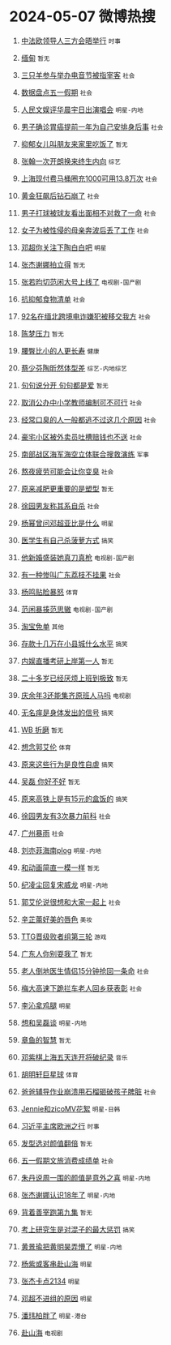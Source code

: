 # 2024-05-07 微博热搜 
1. [中法欧领导人三方会晤举行](https://m.weibo.cn/search?containerid=100103type%3D1%26t%3D10%26q%3D%23%E4%B8%AD%E6%B3%95%E6%AC%A7%E9%A2%86%E5%AF%BC%E4%BA%BA%E4%B8%89%E6%96%B9%E4%BC%9A%E6%99%A4%E4%B8%BE%E8%A1%8C%23&stream_entry_id=51&isnewpage=1&extparam=seat%3D1%26filter_type%3Drealtimehot%26stream_entry_id%3D51%26c_type%3D51%26q%3D%2523%25E4%25B8%25AD%25E6%25B3%2595%25E6%25AC%25A7%25E9%25A2%2586%25E5%25AF%25BC%25E4%25BA%25BA%25E4%25B8%2589%25E6%2596%25B9%25E4%25BC%259A%25E6%2599%25A4%25E4%25B8%25BE%25E8%25A1%258C%2523%26dgr%3D0%26cate%3D10103%26pos%3D0%26display_time%3D1715033997%26pre_seqid%3D171503399700791664208) `时事` 

2. [缅甸](https://m.weibo.cn/search?containerid=100103type%3D1%26t%3D10%26q%3D%E7%BC%85%E7%94%B8&stream_entry_id=31&isnewpage=1&extparam=seat%3D1%26dgr%3D0%26band_rank%3D1%26pos%3D0%26q%3D%25E7%25BC%2585%25E7%2594%25B8%26realpos%3D1%26flag%3D2%26filter_type%3Drealtimehot%26stream_entry_id%3D31%26c_type%3D31%26cate%3D5001%26lcate%3D5001%26display_time%3D1715033997%26pre_seqid%3D171503399700791664208) `暂无` 

3. [三只羊参与举办电音节被指宰客](https://m.weibo.cn/search?containerid=100103type%3D1%26t%3D10%26q%3D%23%E4%B8%89%E5%8F%AA%E7%BE%8A%E5%8F%82%E4%B8%8E%E4%B8%BE%E5%8A%9E%E7%94%B5%E9%9F%B3%E8%8A%82%E8%A2%AB%E6%8C%87%E5%AE%B0%E5%AE%A2%23&stream_entry_id=31&isnewpage=1&extparam=seat%3D1%26dgr%3D0%26band_rank%3D2%26pos%3D1%26q%3D%2523%25E4%25B8%2589%25E5%258F%25AA%25E7%25BE%258A%25E5%258F%2582%25E4%25B8%258E%25E4%25B8%25BE%25E5%258A%259E%25E7%2594%25B5%25E9%259F%25B3%25E8%258A%2582%25E8%25A2%25AB%25E6%258C%2587%25E5%25AE%25B0%25E5%25AE%25A2%2523%26realpos%3D2%26flag%3D2%26filter_type%3Drealtimehot%26stream_entry_id%3D31%26c_type%3D31%26cate%3D5001%26lcate%3D5001%26display_time%3D1715033997%26pre_seqid%3D171503399700791664208) `社会` 

4. [数据盘点五一假期](https://m.weibo.cn/search?containerid=100103type%3D1%26t%3D10%26q%3D%23%E6%95%B0%E6%8D%AE%E7%9B%98%E7%82%B9%E4%BA%94%E4%B8%80%E5%81%87%E6%9C%9F%23&stream_entry_id=31&isnewpage=1&extparam=seat%3D1%26dgr%3D0%26band_rank%3D3%26pos%3D2%26q%3D%2523%25E6%2595%25B0%25E6%258D%25AE%25E7%259B%2598%25E7%2582%25B9%25E4%25BA%2594%25E4%25B8%2580%25E5%2581%2587%25E6%259C%259F%2523%26realpos%3D3%26flag%3D0%26filter_type%3Drealtimehot%26stream_entry_id%3D31%26c_type%3D31%26cate%3D5001%26lcate%3D5001%26display_time%3D1715033997%26pre_seqid%3D171503399700791664208) `社会` 

5. [人民文娱评华晨宇日出演唱会](https://m.weibo.cn/search?containerid=100103type%3D1%26t%3D10%26q%3D%23%E4%BA%BA%E6%B0%91%E6%96%87%E5%A8%B1%E8%AF%84%E5%8D%8E%E6%99%A8%E5%AE%87%E6%97%A5%E5%87%BA%E6%BC%94%E5%94%B1%E4%BC%9A%23&stream_entry_id=31&isnewpage=1&extparam=seat%3D1%26dgr%3D0%26band_rank%3D4%26pos%3D3%26q%3D%2523%25E4%25BA%25BA%25E6%25B0%2591%25E6%2596%2587%25E5%25A8%25B1%25E8%25AF%2584%25E5%258D%258E%25E6%2599%25A8%25E5%25AE%2587%25E6%2597%25A5%25E5%2587%25BA%25E6%25BC%2594%25E5%2594%25B1%25E4%25BC%259A%2523%26realpos%3D4%26flag%3D16%26filter_type%3Drealtimehot%26stream_entry_id%3D31%26c_type%3D31%26cate%3D5001%26lcate%3D5001%26display_time%3D1715033997%26pre_seqid%3D171503399700791664208) `明星-内地` 

6. [男子确诊胃癌提前一年为自己安排身后事](https://m.weibo.cn/search?containerid=100103type%3D1%26t%3D10%26q%3D%23%E7%94%B7%E5%AD%90%E7%A1%AE%E8%AF%8A%E8%83%83%E7%99%8C%E6%8F%90%E5%89%8D%E4%B8%80%E5%B9%B4%E4%B8%BA%E8%87%AA%E5%B7%B1%E5%AE%89%E6%8E%92%E8%BA%AB%E5%90%8E%E4%BA%8B%23&stream_entry_id=31&isnewpage=1&extparam=seat%3D1%26dgr%3D0%26band_rank%3D5%26pos%3D4%26q%3D%2523%25E7%2594%25B7%25E5%25AD%2590%25E7%25A1%25AE%25E8%25AF%258A%25E8%2583%2583%25E7%2599%258C%25E6%258F%2590%25E5%2589%258D%25E4%25B8%2580%25E5%25B9%25B4%25E4%25B8%25BA%25E8%2587%25AA%25E5%25B7%25B1%25E5%25AE%2589%25E6%258E%2592%25E8%25BA%25AB%25E5%2590%258E%25E4%25BA%258B%2523%26realpos%3D5%26flag%3D32768%26filter_type%3Drealtimehot%26stream_entry_id%3D31%26c_type%3D31%26cate%3D5001%26lcate%3D5001%26display_time%3D1715033997%26pre_seqid%3D171503399700791664208) `社会` 

7. [抑郁女儿叫朋友来家里吃饭了](https://m.weibo.cn/search?containerid=100103type%3D1%26t%3D10%26q%3D%E6%8A%91%E9%83%81%E5%A5%B3%E5%84%BF%E5%8F%AB%E6%9C%8B%E5%8F%8B%E6%9D%A5%E5%AE%B6%E9%87%8C%E5%90%83%E9%A5%AD%E4%BA%86&stream_entry_id=31&isnewpage=1&extparam=seat%3D1%26dgr%3D0%26band_rank%3D6%26pos%3D5%26q%3D%25E6%258A%2591%25E9%2583%2581%25E5%25A5%25B3%25E5%2584%25BF%25E5%258F%25AB%25E6%259C%258B%25E5%258F%258B%25E6%259D%25A5%25E5%25AE%25B6%25E9%2587%258C%25E5%2590%2583%25E9%25A5%25AD%25E4%25BA%2586%26realpos%3D6%26flag%3D2%26filter_type%3Drealtimehot%26stream_entry_id%3D31%26c_type%3D31%26cate%3D5001%26lcate%3D5001%26display_time%3D1715033997%26pre_seqid%3D171503399700791664208) `暂无` 

8. [张翰一次开朗换来终生内向](https://m.weibo.cn/search?containerid=100103type%3D1%26t%3D10%26q%3D%23%E5%BC%A0%E7%BF%B0%E4%B8%80%E6%AC%A1%E5%BC%80%E6%9C%97%E6%8D%A2%E6%9D%A5%E7%BB%88%E7%94%9F%E5%86%85%E5%90%91%23&stream_entry_id=31&isnewpage=1&extparam=seat%3D1%26dgr%3D0%26band_rank%3D7%26pos%3D6%26q%3D%2523%25E5%25BC%25A0%25E7%25BF%25B0%25E4%25B8%2580%25E6%25AC%25A1%25E5%25BC%2580%25E6%259C%2597%25E6%258D%25A2%25E6%259D%25A5%25E7%25BB%2588%25E7%2594%259F%25E5%2586%2585%25E5%2590%2591%2523%26realpos%3D7%26flag%3D2%26filter_type%3Drealtimehot%26stream_entry_id%3D31%26c_type%3D31%26cate%3D5001%26lcate%3D5001%26display_time%3D1715033997%26pre_seqid%3D171503399700791664208) `综艺` 

9. [上海现付费马桶圈充1000可用13.8万次](https://m.weibo.cn/search?containerid=100103type%3D1%26t%3D10%26q%3D%23%E4%B8%8A%E6%B5%B7%E7%8E%B0%E4%BB%98%E8%B4%B9%E9%A9%AC%E6%A1%B6%E5%9C%88%E5%85%851000%E5%8F%AF%E7%94%A813.8%E4%B8%87%E6%AC%A1%23&stream_entry_id=31&isnewpage=1&extparam=seat%3D1%26dgr%3D0%26band_rank%3D8%26pos%3D7%26q%3D%2523%25E4%25B8%258A%25E6%25B5%25B7%25E7%258E%25B0%25E4%25BB%2598%25E8%25B4%25B9%25E9%25A9%25AC%25E6%25A1%25B6%25E5%259C%2588%25E5%2585%25851000%25E5%258F%25AF%25E7%2594%25A813.8%25E4%25B8%2587%25E6%25AC%25A1%2523%26realpos%3D8%26flag%3D2%26filter_type%3Drealtimehot%26stream_entry_id%3D31%26c_type%3D31%26cate%3D5001%26lcate%3D5001%26display_time%3D1715033997%26pre_seqid%3D171503399700791664208) `社会` 

10. [黄金狂飙后钻石崩了](https://m.weibo.cn/search?containerid=100103type%3D1%26t%3D10%26q%3D%23%E9%BB%84%E9%87%91%E7%8B%82%E9%A3%99%E5%90%8E%E9%92%BB%E7%9F%B3%E5%B4%A9%E4%BA%86%23&stream_entry_id=31&isnewpage=1&extparam=seat%3D1%26dgr%3D0%26band_rank%3D9%26pos%3D8%26q%3D%2523%25E9%25BB%2584%25E9%2587%2591%25E7%258B%2582%25E9%25A3%2599%25E5%2590%258E%25E9%2592%25BB%25E7%259F%25B3%25E5%25B4%25A9%25E4%25BA%2586%2523%26realpos%3D9%26flag%3D2%26filter_type%3Drealtimehot%26stream_entry_id%3D31%26c_type%3D31%26cate%3D5001%26lcate%3D5001%26display_time%3D1715033997%26pre_seqid%3D171503399700791664208) `社会` 

11. [男子打球被球友看出面相不对救了一命](https://m.weibo.cn/search?containerid=100103type%3D1%26t%3D10%26q%3D%23%E7%94%B7%E5%AD%90%E6%89%93%E7%90%83%E8%A2%AB%E7%90%83%E5%8F%8B%E7%9C%8B%E5%87%BA%E9%9D%A2%E7%9B%B8%E4%B8%8D%E5%AF%B9%E6%95%91%E4%BA%86%E4%B8%80%E5%91%BD%23&stream_entry_id=31&isnewpage=1&extparam=seat%3D1%26dgr%3D0%26band_rank%3D10%26pos%3D9%26q%3D%2523%25E7%2594%25B7%25E5%25AD%2590%25E6%2589%2593%25E7%2590%2583%25E8%25A2%25AB%25E7%2590%2583%25E5%258F%258B%25E7%259C%258B%25E5%2587%25BA%25E9%259D%25A2%25E7%259B%25B8%25E4%25B8%258D%25E5%25AF%25B9%25E6%2595%2591%25E4%25BA%2586%25E4%25B8%2580%25E5%2591%25BD%2523%26realpos%3D10%26flag%3D32768%26filter_type%3Drealtimehot%26stream_entry_id%3D31%26c_type%3D31%26cate%3D5001%26lcate%3D5001%26display_time%3D1715033997%26pre_seqid%3D171503399700791664208) `社会` 

12. [女子为被性侵的母亲奔波后丢了工作](https://m.weibo.cn/search?containerid=100103type%3D1%26t%3D10%26q%3D%23%E5%A5%B3%E5%AD%90%E4%B8%BA%E8%A2%AB%E6%80%A7%E4%BE%B5%E7%9A%84%E6%AF%8D%E4%BA%B2%E5%A5%94%E6%B3%A2%E5%90%8E%E4%B8%A2%E4%BA%86%E5%B7%A5%E4%BD%9C%23&stream_entry_id=31&isnewpage=1&extparam=seat%3D1%26dgr%3D0%26band_rank%3D11%26pos%3D10%26q%3D%2523%25E5%25A5%25B3%25E5%25AD%2590%25E4%25B8%25BA%25E8%25A2%25AB%25E6%2580%25A7%25E4%25BE%25B5%25E7%259A%2584%25E6%25AF%258D%25E4%25BA%25B2%25E5%25A5%2594%25E6%25B3%25A2%25E5%2590%258E%25E4%25B8%25A2%25E4%25BA%2586%25E5%25B7%25A5%25E4%25BD%259C%2523%26realpos%3D11%26flag%3D0%26filter_type%3Drealtimehot%26stream_entry_id%3D31%26c_type%3D31%26cate%3D5001%26lcate%3D5001%26display_time%3D1715033997%26pre_seqid%3D171503399700791664208) `社会` 

13. [邓超你关注下陶白白吧](https://m.weibo.cn/search?containerid=100103type%3D1%26t%3D10%26q%3D%23%E9%82%93%E8%B6%85%E4%BD%A0%E5%85%B3%E6%B3%A8%E4%B8%8B%E9%99%B6%E7%99%BD%E7%99%BD%E5%90%A7%23&stream_entry_id=31&isnewpage=1&extparam=seat%3D1%26dgr%3D0%26band_rank%3D12%26pos%3D11%26q%3D%2523%25E9%2582%2593%25E8%25B6%2585%25E4%25BD%25A0%25E5%2585%25B3%25E6%25B3%25A8%25E4%25B8%258B%25E9%2599%25B6%25E7%2599%25BD%25E7%2599%25BD%25E5%2590%25A7%2523%26realpos%3D12%26flag%3D2%26filter_type%3Drealtimehot%26stream_entry_id%3D31%26c_type%3D31%26cate%3D5001%26lcate%3D5001%26display_time%3D1715033997%26pre_seqid%3D171503399700791664208) `明星` 

14. [张杰谢娜拍立得](https://m.weibo.cn/search?containerid=100103type%3D1%26t%3D10%26q%3D%E5%BC%A0%E6%9D%B0%E8%B0%A2%E5%A8%9C%E6%8B%8D%E7%AB%8B%E5%BE%97&stream_entry_id=31&isnewpage=1&extparam=seat%3D1%26dgr%3D0%26band_rank%3D13%26pos%3D12%26q%3D%25E5%25BC%25A0%25E6%259D%25B0%25E8%25B0%25A2%25E5%25A8%259C%25E6%258B%258D%25E7%25AB%258B%25E5%25BE%2597%26realpos%3D13%26flag%3D0%26filter_type%3Drealtimehot%26stream_entry_id%3D31%26c_type%3D31%26cate%3D5001%26lcate%3D5001%26display_time%3D1715033997%26pre_seqid%3D171503399700791664208) `暂无` 

15. [张若昀切范闲大号上线了](https://m.weibo.cn/search?containerid=100103type%3D1%26t%3D10%26q%3D%23%E5%BC%A0%E8%8B%A5%E6%98%80%E5%88%87%E8%8C%83%E9%97%B2%E5%A4%A7%E5%8F%B7%E4%B8%8A%E7%BA%BF%E4%BA%86%23&stream_entry_id=31&isnewpage=1&extparam=seat%3D1%26dgr%3D0%26band_rank%3D14%26pos%3D13%26q%3D%2523%25E5%25BC%25A0%25E8%258B%25A5%25E6%2598%2580%25E5%2588%2587%25E8%258C%2583%25E9%2597%25B2%25E5%25A4%25A7%25E5%258F%25B7%25E4%25B8%258A%25E7%25BA%25BF%25E4%25BA%2586%2523%26realpos%3D14%26flag%3D0%26filter_type%3Drealtimehot%26stream_entry_id%3D31%26c_type%3D31%26cate%3D5001%26lcate%3D5001%26display_time%3D1715033997%26pre_seqid%3D171503399700791664208) `电视剧-国产剧` 

16. [抗抑郁食物清单](https://m.weibo.cn/search?containerid=100103type%3D1%26t%3D10%26q%3D%23%E6%8A%97%E6%8A%91%E9%83%81%E9%A3%9F%E7%89%A9%E6%B8%85%E5%8D%95%23&stream_entry_id=31&isnewpage=1&extparam=seat%3D1%26dgr%3D0%26band_rank%3D15%26pos%3D14%26q%3D%2523%25E6%258A%2597%25E6%258A%2591%25E9%2583%2581%25E9%25A3%259F%25E7%2589%25A9%25E6%25B8%2585%25E5%258D%2595%2523%26realpos%3D15%26flag%3D0%26filter_type%3Drealtimehot%26stream_entry_id%3D31%26c_type%3D31%26cate%3D5001%26lcate%3D5001%26display_time%3D1715033997%26pre_seqid%3D171503399700791664208) `社会` 

17. [92名在缅北跨境电诈嫌犯被移交我方](https://m.weibo.cn/search?containerid=100103type%3D1%26t%3D10%26q%3D%2392%E5%90%8D%E5%9C%A8%E7%BC%85%E5%8C%97%E8%B7%A8%E5%A2%83%E7%94%B5%E8%AF%88%E5%AB%8C%E7%8A%AF%E8%A2%AB%E7%A7%BB%E4%BA%A4%E6%88%91%E6%96%B9%23&stream_entry_id=31&isnewpage=1&extparam=seat%3D1%26dgr%3D0%26band_rank%3D16%26pos%3D15%26q%3D%252392%25E5%2590%258D%25E5%259C%25A8%25E7%25BC%2585%25E5%258C%2597%25E8%25B7%25A8%25E5%25A2%2583%25E7%2594%25B5%25E8%25AF%2588%25E5%25AB%258C%25E7%258A%25AF%25E8%25A2%25AB%25E7%25A7%25BB%25E4%25BA%25A4%25E6%2588%2591%25E6%2596%25B9%2523%26realpos%3D16%26flag%3D0%26filter_type%3Drealtimehot%26stream_entry_id%3D31%26c_type%3D31%26cate%3D5001%26lcate%3D5001%26display_time%3D1715033997%26pre_seqid%3D171503399700791664208) `社会` 

18. [陈梦压力](https://m.weibo.cn/search?containerid=100103type%3D1%26t%3D10%26q%3D%E9%99%88%E6%A2%A6%E5%8E%8B%E5%8A%9B&stream_entry_id=31&isnewpage=1&extparam=seat%3D1%26dgr%3D0%26band_rank%3D17%26pos%3D16%26q%3D%25E9%2599%2588%25E6%25A2%25A6%25E5%258E%258B%25E5%258A%259B%26realpos%3D17%26flag%3D0%26filter_type%3Drealtimehot%26stream_entry_id%3D31%26c_type%3D31%26cate%3D5001%26lcate%3D5001%26display_time%3D1715033997%26pre_seqid%3D171503399700791664208) `暂无` 

19. [腰臀比小的人更长寿](https://m.weibo.cn/search?containerid=100103type%3D1%26t%3D10%26q%3D%23%E8%85%B0%E8%87%80%E6%AF%94%E5%B0%8F%E7%9A%84%E4%BA%BA%E6%9B%B4%E9%95%BF%E5%AF%BF%23&stream_entry_id=31&isnewpage=1&extparam=seat%3D1%26dgr%3D0%26band_rank%3D18%26pos%3D17%26q%3D%2523%25E8%2585%25B0%25E8%2587%2580%25E6%25AF%2594%25E5%25B0%258F%25E7%259A%2584%25E4%25BA%25BA%25E6%259B%25B4%25E9%2595%25BF%25E5%25AF%25BF%2523%26realpos%3D18%26flag%3D0%26filter_type%3Drealtimehot%26stream_entry_id%3D31%26c_type%3D31%26cate%3D5001%26lcate%3D5001%26display_time%3D1715033997%26pre_seqid%3D171503399700791664208) `健康` 

20. [蔡少芬陶昕然体型差](https://m.weibo.cn/search?containerid=100103type%3D1%26t%3D10%26q%3D%23%E8%94%A1%E5%B0%91%E8%8A%AC%E9%99%B6%E6%98%95%E7%84%B6%E4%BD%93%E5%9E%8B%E5%B7%AE%23&stream_entry_id=31&isnewpage=1&extparam=seat%3D1%26dgr%3D0%26band_rank%3D19%26pos%3D18%26q%3D%2523%25E8%2594%25A1%25E5%25B0%2591%25E8%258A%25AC%25E9%2599%25B6%25E6%2598%2595%25E7%2584%25B6%25E4%25BD%2593%25E5%259E%258B%25E5%25B7%25AE%2523%26realpos%3D19%26flag%3D1%26filter_type%3Drealtimehot%26stream_entry_id%3D31%26c_type%3D31%26cate%3D5001%26lcate%3D5001%26display_time%3D1715033997%26pre_seqid%3D171503399700791664208) `综艺-内地综艺` 

21. [句句说分开 句句都是爱](https://m.weibo.cn/search?containerid=100103type%3D1%26t%3D10%26q%3D%E5%8F%A5%E5%8F%A5%E8%AF%B4%E5%88%86%E5%BC%80+%E5%8F%A5%E5%8F%A5%E9%83%BD%E6%98%AF%E7%88%B1&stream_entry_id=31&isnewpage=1&extparam=seat%3D1%26dgr%3D0%26band_rank%3D20%26pos%3D19%26q%3D%25E5%258F%25A5%25E5%258F%25A5%25E8%25AF%25B4%25E5%2588%2586%25E5%25BC%2580%2520%25E5%258F%25A5%25E5%258F%25A5%25E9%2583%25BD%25E6%2598%25AF%25E7%2588%25B1%26realpos%3D20%26flag%3D2%26filter_type%3Drealtimehot%26stream_entry_id%3D31%26c_type%3D31%26cate%3D5001%26lcate%3D5001%26display_time%3D1715033997%26pre_seqid%3D171503399700791664208) `暂无` 

22. [取消公办中小学教师编制可不可行](https://m.weibo.cn/search?containerid=100103type%3D1%26t%3D10%26q%3D%23%E5%8F%96%E6%B6%88%E5%85%AC%E5%8A%9E%E4%B8%AD%E5%B0%8F%E5%AD%A6%E6%95%99%E5%B8%88%E7%BC%96%E5%88%B6%E5%8F%AF%E4%B8%8D%E5%8F%AF%E8%A1%8C%23&stream_entry_id=31&isnewpage=1&extparam=seat%3D1%26dgr%3D0%26band_rank%3D21%26pos%3D20%26q%3D%2523%25E5%258F%2596%25E6%25B6%2588%25E5%2585%25AC%25E5%258A%259E%25E4%25B8%25AD%25E5%25B0%258F%25E5%25AD%25A6%25E6%2595%2599%25E5%25B8%2588%25E7%25BC%2596%25E5%2588%25B6%25E5%258F%25AF%25E4%25B8%258D%25E5%258F%25AF%25E8%25A1%258C%2523%26realpos%3D21%26flag%3D0%26filter_type%3Drealtimehot%26stream_entry_id%3D31%26c_type%3D31%26cate%3D5001%26lcate%3D5001%26display_time%3D1715033997%26pre_seqid%3D171503399700791664208) `社会` 

23. [经常口臭的人一般都逃不过这几个原因](https://m.weibo.cn/search?containerid=100103type%3D1%26t%3D10%26q%3D%23%E7%BB%8F%E5%B8%B8%E5%8F%A3%E8%87%AD%E7%9A%84%E4%BA%BA%E4%B8%80%E8%88%AC%E9%83%BD%E9%80%83%E4%B8%8D%E8%BF%87%E8%BF%99%E5%87%A0%E4%B8%AA%E5%8E%9F%E5%9B%A0%23&stream_entry_id=31&isnewpage=1&extparam=seat%3D1%26dgr%3D0%26band_rank%3D22%26pos%3D21%26q%3D%2523%25E7%25BB%258F%25E5%25B8%25B8%25E5%258F%25A3%25E8%2587%25AD%25E7%259A%2584%25E4%25BA%25BA%25E4%25B8%2580%25E8%2588%25AC%25E9%2583%25BD%25E9%2580%2583%25E4%25B8%258D%25E8%25BF%2587%25E8%25BF%2599%25E5%2587%25A0%25E4%25B8%25AA%25E5%258E%259F%25E5%259B%25A0%2523%26realpos%3D22%26flag%3D0%26filter_type%3Drealtimehot%26stream_entry_id%3D31%26c_type%3D31%26cate%3D5001%26lcate%3D5001%26display_time%3D1715033997%26pre_seqid%3D171503399700791664208) `社会` 

24. [豪宅小区被外卖员吐槽赔钱也不送](https://m.weibo.cn/search?containerid=100103type%3D1%26t%3D10%26q%3D%23%E8%B1%AA%E5%AE%85%E5%B0%8F%E5%8C%BA%E8%A2%AB%E5%A4%96%E5%8D%96%E5%91%98%E5%90%90%E6%A7%BD%E8%B5%94%E9%92%B1%E4%B9%9F%E4%B8%8D%E9%80%81%23&stream_entry_id=31&isnewpage=1&extparam=seat%3D1%26dgr%3D0%26band_rank%3D23%26pos%3D22%26q%3D%2523%25E8%25B1%25AA%25E5%25AE%2585%25E5%25B0%258F%25E5%258C%25BA%25E8%25A2%25AB%25E5%25A4%2596%25E5%258D%2596%25E5%2591%2598%25E5%2590%2590%25E6%25A7%25BD%25E8%25B5%2594%25E9%2592%25B1%25E4%25B9%259F%25E4%25B8%258D%25E9%2580%2581%2523%26realpos%3D23%26flag%3D0%26filter_type%3Drealtimehot%26stream_entry_id%3D31%26c_type%3D31%26cate%3D5001%26lcate%3D5001%26display_time%3D1715033997%26pre_seqid%3D171503399700791664208) `社会` 

25. [南部战区海军海空立体联合搜救演练](https://m.weibo.cn/search?containerid=100103type%3D1%26t%3D10%26q%3D%23%E5%8D%97%E9%83%A8%E6%88%98%E5%8C%BA%E6%B5%B7%E5%86%9B%E6%B5%B7%E7%A9%BA%E7%AB%8B%E4%BD%93%E8%81%94%E5%90%88%E6%90%9C%E6%95%91%E6%BC%94%E7%BB%83%23&stream_entry_id=31&isnewpage=1&extparam=seat%3D1%26dgr%3D0%26band_rank%3D24%26pos%3D23%26q%3D%2523%25E5%258D%2597%25E9%2583%25A8%25E6%2588%2598%25E5%258C%25BA%25E6%25B5%25B7%25E5%2586%259B%25E6%25B5%25B7%25E7%25A9%25BA%25E7%25AB%258B%25E4%25BD%2593%25E8%2581%2594%25E5%2590%2588%25E6%2590%259C%25E6%2595%2591%25E6%25BC%2594%25E7%25BB%2583%2523%26realpos%3D24%26flag%3D0%26filter_type%3Drealtimehot%26stream_entry_id%3D31%26c_type%3D31%26cate%3D5001%26lcate%3D5001%26display_time%3D1715033997%26pre_seqid%3D171503399700791664208) `军事` 

26. [熬夜疲劳可能会让你变臭](https://m.weibo.cn/search?containerid=100103type%3D1%26t%3D10%26q%3D%23%E7%86%AC%E5%A4%9C%E7%96%B2%E5%8A%B3%E5%8F%AF%E8%83%BD%E4%BC%9A%E8%AE%A9%E4%BD%A0%E5%8F%98%E8%87%AD%23&stream_entry_id=31&isnewpage=1&extparam=seat%3D1%26dgr%3D0%26band_rank%3D25%26pos%3D24%26q%3D%2523%25E7%2586%25AC%25E5%25A4%259C%25E7%2596%25B2%25E5%258A%25B3%25E5%258F%25AF%25E8%2583%25BD%25E4%25BC%259A%25E8%25AE%25A9%25E4%25BD%25A0%25E5%258F%2598%25E8%2587%25AD%2523%26realpos%3D25%26flag%3D0%26filter_type%3Drealtimehot%26stream_entry_id%3D31%26c_type%3D31%26cate%3D5001%26lcate%3D5001%26display_time%3D1715033997%26pre_seqid%3D171503399700791664208) `社会` 

27. [原来减肥更重要的是塑型](https://m.weibo.cn/search?containerid=100103type%3D1%26t%3D10%26q%3D%E5%8E%9F%E6%9D%A5%E5%87%8F%E8%82%A5%E6%9B%B4%E9%87%8D%E8%A6%81%E7%9A%84%E6%98%AF%E5%A1%91%E5%9E%8B&stream_entry_id=31&isnewpage=1&extparam=seat%3D1%26dgr%3D0%26band_rank%3D26%26pos%3D25%26q%3D%25E5%258E%259F%25E6%259D%25A5%25E5%2587%258F%25E8%2582%25A5%25E6%259B%25B4%25E9%2587%258D%25E8%25A6%2581%25E7%259A%2584%25E6%2598%25AF%25E5%25A1%2591%25E5%259E%258B%26realpos%3D26%26flag%3D0%26filter_type%3Drealtimehot%26stream_entry_id%3D31%26c_type%3D31%26cate%3D5001%26lcate%3D5001%26display_time%3D1715033997%26pre_seqid%3D171503399700791664208) `暂无` 

28. [徐园男友称其系自杀](https://m.weibo.cn/search?containerid=100103type%3D1%26t%3D10%26q%3D%23%E5%BE%90%E5%9B%AD%E7%94%B7%E5%8F%8B%E7%A7%B0%E5%85%B6%E7%B3%BB%E8%87%AA%E6%9D%80%23&stream_entry_id=31&isnewpage=1&extparam=seat%3D1%26dgr%3D0%26band_rank%3D27%26pos%3D26%26q%3D%2523%25E5%25BE%2590%25E5%259B%25AD%25E7%2594%25B7%25E5%258F%258B%25E7%25A7%25B0%25E5%2585%25B6%25E7%25B3%25BB%25E8%2587%25AA%25E6%259D%2580%2523%26realpos%3D27%26flag%3D0%26filter_type%3Drealtimehot%26stream_entry_id%3D31%26c_type%3D31%26cate%3D5001%26lcate%3D5001%26display_time%3D1715033997%26pre_seqid%3D171503399700791664208) `社会` 

29. [杨幂曾问邓超亚比是什么](https://m.weibo.cn/search?containerid=100103type%3D1%26t%3D10%26q%3D%23%E6%9D%A8%E5%B9%82%E6%9B%BE%E9%97%AE%E9%82%93%E8%B6%85%E4%BA%9A%E6%AF%94%E6%98%AF%E4%BB%80%E4%B9%88%23&stream_entry_id=31&isnewpage=1&extparam=seat%3D1%26dgr%3D0%26band_rank%3D28%26pos%3D27%26q%3D%2523%25E6%259D%25A8%25E5%25B9%2582%25E6%259B%25BE%25E9%2597%25AE%25E9%2582%2593%25E8%25B6%2585%25E4%25BA%259A%25E6%25AF%2594%25E6%2598%25AF%25E4%25BB%2580%25E4%25B9%2588%2523%26realpos%3D28%26flag%3D0%26filter_type%3Drealtimehot%26stream_entry_id%3D31%26c_type%3D31%26cate%3D5001%26lcate%3D5001%26display_time%3D1715033997%26pre_seqid%3D171503399700791664208) `明星` 

30. [医学生有自己杀菠萝方式](https://m.weibo.cn/search?containerid=100103type%3D1%26t%3D10%26q%3D%23%E5%8C%BB%E5%AD%A6%E7%94%9F%E6%9C%89%E8%87%AA%E5%B7%B1%E6%9D%80%E8%8F%A0%E8%90%9D%E6%96%B9%E5%BC%8F%23&stream_entry_id=31&isnewpage=1&extparam=seat%3D1%26dgr%3D0%26band_rank%3D29%26pos%3D28%26q%3D%2523%25E5%258C%25BB%25E5%25AD%25A6%25E7%2594%259F%25E6%259C%2589%25E8%2587%25AA%25E5%25B7%25B1%25E6%259D%2580%25E8%258F%25A0%25E8%2590%259D%25E6%2596%25B9%25E5%25BC%258F%2523%26realpos%3D29%26flag%3D0%26filter_type%3Drealtimehot%26stream_entry_id%3D31%26c_type%3D31%26cate%3D5001%26lcate%3D5001%26display_time%3D1715033997%26pre_seqid%3D171503399700791664208) `搞笑` 

31. [他新婚盛装她真刀真枪](https://m.weibo.cn/search?containerid=100103type%3D1%26t%3D10%26q%3D%23%E4%BB%96%E6%96%B0%E5%A9%9A%E7%9B%9B%E8%A3%85%E5%A5%B9%E7%9C%9F%E5%88%80%E7%9C%9F%E6%9E%AA%23&stream_entry_id=31&isnewpage=1&extparam=seat%3D1%26dgr%3D0%26band_rank%3D30%26pos%3D29%26q%3D%2523%25E4%25BB%2596%25E6%2596%25B0%25E5%25A9%259A%25E7%259B%259B%25E8%25A3%2585%25E5%25A5%25B9%25E7%259C%259F%25E5%2588%2580%25E7%259C%259F%25E6%259E%25AA%2523%26realpos%3D30%26flag%3D0%26filter_type%3Drealtimehot%26stream_entry_id%3D31%26c_type%3D31%26cate%3D5001%26lcate%3D5001%26display_time%3D1715033997%26pre_seqid%3D171503399700791664208) `电视剧-国产剧` 

32. [有一种惨叫广东荔枝不挂果](https://m.weibo.cn/search?containerid=100103type%3D1%26t%3D10%26q%3D%23%E6%9C%89%E4%B8%80%E7%A7%8D%E6%83%A8%E5%8F%AB%E5%B9%BF%E4%B8%9C%E8%8D%94%E6%9E%9D%E4%B8%8D%E6%8C%82%E6%9E%9C%23&stream_entry_id=31&isnewpage=1&extparam=seat%3D1%26dgr%3D0%26band_rank%3D31%26pos%3D30%26q%3D%2523%25E6%259C%2589%25E4%25B8%2580%25E7%25A7%258D%25E6%2583%25A8%25E5%258F%25AB%25E5%25B9%25BF%25E4%25B8%259C%25E8%258D%2594%25E6%259E%259D%25E4%25B8%258D%25E6%258C%2582%25E6%259E%259C%2523%26realpos%3D31%26flag%3D0%26filter_type%3Drealtimehot%26stream_entry_id%3D31%26c_type%3D31%26cate%3D5001%26lcate%3D5001%26display_time%3D1715033997%26pre_seqid%3D171503399700791664208) `社会` 

33. [杨鸣贴脸暴怒](https://m.weibo.cn/search?containerid=100103type%3D1%26t%3D10%26q%3D%23%E6%9D%A8%E9%B8%A3%E8%B4%B4%E8%84%B8%E6%9A%B4%E6%80%92%23&stream_entry_id=31&isnewpage=1&extparam=seat%3D1%26dgr%3D0%26band_rank%3D32%26pos%3D31%26q%3D%2523%25E6%259D%25A8%25E9%25B8%25A3%25E8%25B4%25B4%25E8%2584%25B8%25E6%259A%25B4%25E6%2580%2592%2523%26realpos%3D32%26flag%3D0%26filter_type%3Drealtimehot%26stream_entry_id%3D31%26c_type%3D31%26cate%3D5001%26lcate%3D5001%26display_time%3D1715033997%26pre_seqid%3D171503399700791664208) `体育` 

34. [范闲暴揍范思辙](https://m.weibo.cn/search?containerid=100103type%3D1%26t%3D10%26q%3D%23%E8%8C%83%E9%97%B2%E6%9A%B4%E6%8F%8D%E8%8C%83%E6%80%9D%E8%BE%99%23&stream_entry_id=31&isnewpage=1&extparam=seat%3D1%26dgr%3D0%26band_rank%3D33%26pos%3D32%26q%3D%2523%25E8%258C%2583%25E9%2597%25B2%25E6%259A%25B4%25E6%258F%258D%25E8%258C%2583%25E6%2580%259D%25E8%25BE%2599%2523%26realpos%3D33%26flag%3D0%26filter_type%3Drealtimehot%26stream_entry_id%3D31%26c_type%3D31%26cate%3D5001%26lcate%3D5001%26display_time%3D1715033997%26pre_seqid%3D171503399700791664208) `电视剧-国产剧` 

35. [淘宝免单](https://m.weibo.cn/search?containerid=100103type%3D1%26t%3D10%26q%3D%E6%B7%98%E5%AE%9D%E5%85%8D%E5%8D%95&stream_entry_id=31&isnewpage=1&extparam=seat%3D1%26dgr%3D0%26band_rank%3D34%26pos%3D33%26q%3D%25E6%25B7%2598%25E5%25AE%259D%25E5%2585%258D%25E5%258D%2595%26realpos%3D34%26flag%3D0%26filter_type%3Drealtimehot%26stream_entry_id%3D31%26c_type%3D31%26cate%3D5001%26lcate%3D5001%26display_time%3D1715033997%26pre_seqid%3D171503399700791664208) `其他` 

36. [存款十几万在小县城什么水平](https://m.weibo.cn/search?containerid=100103type%3D1%26t%3D10%26q%3D%23%E5%AD%98%E6%AC%BE%E5%8D%81%E5%87%A0%E4%B8%87%E5%9C%A8%E5%B0%8F%E5%8E%BF%E5%9F%8E%E4%BB%80%E4%B9%88%E6%B0%B4%E5%B9%B3%23&stream_entry_id=31&isnewpage=1&extparam=seat%3D1%26dgr%3D0%26band_rank%3D35%26pos%3D34%26q%3D%2523%25E5%25AD%2598%25E6%25AC%25BE%25E5%258D%2581%25E5%2587%25A0%25E4%25B8%2587%25E5%259C%25A8%25E5%25B0%258F%25E5%258E%25BF%25E5%259F%258E%25E4%25BB%2580%25E4%25B9%2588%25E6%25B0%25B4%25E5%25B9%25B3%2523%26realpos%3D35%26flag%3D0%26filter_type%3Drealtimehot%26stream_entry_id%3D31%26c_type%3D31%26cate%3D5001%26lcate%3D5001%26display_time%3D1715033997%26pre_seqid%3D171503399700791664208) `搞笑` 

37. [内娱直播考研上岸第一人](https://m.weibo.cn/search?containerid=100103type%3D1%26t%3D10%26q%3D%E5%86%85%E5%A8%B1%E7%9B%B4%E6%92%AD%E8%80%83%E7%A0%94%E4%B8%8A%E5%B2%B8%E7%AC%AC%E4%B8%80%E4%BA%BA&stream_entry_id=31&isnewpage=1&extparam=seat%3D1%26dgr%3D0%26band_rank%3D36%26pos%3D35%26q%3D%25E5%2586%2585%25E5%25A8%25B1%25E7%259B%25B4%25E6%2592%25AD%25E8%2580%2583%25E7%25A0%2594%25E4%25B8%258A%25E5%25B2%25B8%25E7%25AC%25AC%25E4%25B8%2580%25E4%25BA%25BA%26realpos%3D36%26flag%3D0%26filter_type%3Drealtimehot%26stream_entry_id%3D31%26c_type%3D31%26cate%3D5001%26lcate%3D5001%26display_time%3D1715033997%26pre_seqid%3D171503399700791664208) `暂无` 

38. [二十多岁已经厌烦上班到极致](https://m.weibo.cn/search?containerid=100103type%3D1%26t%3D10%26q%3D%E4%BA%8C%E5%8D%81%E5%A4%9A%E5%B2%81%E5%B7%B2%E7%BB%8F%E5%8E%8C%E7%83%A6%E4%B8%8A%E7%8F%AD%E5%88%B0%E6%9E%81%E8%87%B4&stream_entry_id=31&isnewpage=1&extparam=seat%3D1%26dgr%3D0%26band_rank%3D37%26pos%3D36%26q%3D%25E4%25BA%258C%25E5%258D%2581%25E5%25A4%259A%25E5%25B2%2581%25E5%25B7%25B2%25E7%25BB%258F%25E5%258E%258C%25E7%2583%25A6%25E4%25B8%258A%25E7%258F%25AD%25E5%2588%25B0%25E6%259E%2581%25E8%2587%25B4%26realpos%3D37%26flag%3D0%26filter_type%3Drealtimehot%26stream_entry_id%3D31%26c_type%3D31%26cate%3D5001%26lcate%3D5001%26display_time%3D1715033997%26pre_seqid%3D171503399700791664208) `暂无` 

39. [庆余年3还能集齐原班人马吗](https://m.weibo.cn/search?containerid=100103type%3D1%26t%3D10%26q%3D%23%E5%BA%86%E4%BD%99%E5%B9%B43%E8%BF%98%E8%83%BD%E9%9B%86%E9%BD%90%E5%8E%9F%E7%8F%AD%E4%BA%BA%E9%A9%AC%E5%90%97%23&stream_entry_id=31&isnewpage=1&extparam=seat%3D1%26dgr%3D0%26band_rank%3D38%26pos%3D37%26q%3D%2523%25E5%25BA%2586%25E4%25BD%2599%25E5%25B9%25B43%25E8%25BF%2598%25E8%2583%25BD%25E9%259B%2586%25E9%25BD%2590%25E5%258E%259F%25E7%258F%25AD%25E4%25BA%25BA%25E9%25A9%25AC%25E5%2590%2597%2523%26realpos%3D38%26flag%3D0%26filter_type%3Drealtimehot%26stream_entry_id%3D31%26c_type%3D31%26cate%3D5001%26lcate%3D5001%26display_time%3D1715033997%26pre_seqid%3D171503399700791664208) `电视剧` 

40. [无名痒是身体发出的信号](https://m.weibo.cn/search?containerid=100103type%3D1%26t%3D10%26q%3D%23%E6%97%A0%E5%90%8D%E7%97%92%E6%98%AF%E8%BA%AB%E4%BD%93%E5%8F%91%E5%87%BA%E7%9A%84%E4%BF%A1%E5%8F%B7%23&stream_entry_id=31&isnewpage=1&extparam=seat%3D1%26dgr%3D0%26band_rank%3D39%26pos%3D38%26q%3D%2523%25E6%2597%25A0%25E5%2590%258D%25E7%2597%2592%25E6%2598%25AF%25E8%25BA%25AB%25E4%25BD%2593%25E5%258F%2591%25E5%2587%25BA%25E7%259A%2584%25E4%25BF%25A1%25E5%258F%25B7%2523%26realpos%3D39%26flag%3D0%26filter_type%3Drealtimehot%26stream_entry_id%3D31%26c_type%3D31%26cate%3D5001%26lcate%3D5001%26display_time%3D1715033997%26pre_seqid%3D171503399700791664208) `搞笑` 

41. [WB 折磨](https://m.weibo.cn/search?containerid=100103type%3D1%26t%3D10%26q%3DWB+%E6%8A%98%E7%A3%A8&stream_entry_id=31&isnewpage=1&extparam=seat%3D1%26dgr%3D0%26band_rank%3D40%26pos%3D39%26q%3DWB%2520%25E6%258A%2598%25E7%25A3%25A8%26realpos%3D40%26flag%3D0%26filter_type%3Drealtimehot%26stream_entry_id%3D31%26c_type%3D31%26cate%3D5001%26lcate%3D5001%26display_time%3D1715033997%26pre_seqid%3D171503399700791664208) `暂无` 

42. [想念郭艾伦](https://m.weibo.cn/search?containerid=100103type%3D1%26t%3D10%26q%3D%E6%83%B3%E5%BF%B5%E9%83%AD%E8%89%BE%E4%BC%A6&stream_entry_id=31&isnewpage=1&extparam=seat%3D1%26dgr%3D0%26band_rank%3D41%26pos%3D40%26q%3D%25E6%2583%25B3%25E5%25BF%25B5%25E9%2583%25AD%25E8%2589%25BE%25E4%25BC%25A6%26realpos%3D41%26flag%3D0%26filter_type%3Drealtimehot%26stream_entry_id%3D31%26c_type%3D31%26cate%3D5001%26lcate%3D5001%26display_time%3D1715033997%26pre_seqid%3D171503399700791664208) `体育` 

43. [原来这些行为是良性自虐](https://m.weibo.cn/search?containerid=100103type%3D1%26t%3D10%26q%3D%23%E5%8E%9F%E6%9D%A5%E8%BF%99%E4%BA%9B%E8%A1%8C%E4%B8%BA%E6%98%AF%E8%89%AF%E6%80%A7%E8%87%AA%E8%99%90%23&stream_entry_id=31&isnewpage=1&extparam=seat%3D1%26dgr%3D0%26band_rank%3D42%26pos%3D41%26q%3D%2523%25E5%258E%259F%25E6%259D%25A5%25E8%25BF%2599%25E4%25BA%259B%25E8%25A1%258C%25E4%25B8%25BA%25E6%2598%25AF%25E8%2589%25AF%25E6%2580%25A7%25E8%2587%25AA%25E8%2599%2590%2523%26realpos%3D42%26flag%3D0%26filter_type%3Drealtimehot%26stream_entry_id%3D31%26c_type%3D31%26cate%3D5001%26lcate%3D5001%26display_time%3D1715033997%26pre_seqid%3D171503399700791664208) `搞笑` 

44. [吴磊 你好不好](https://m.weibo.cn/search?containerid=100103type%3D1%26t%3D10%26q%3D%E5%90%B4%E7%A3%8A+%E4%BD%A0%E5%A5%BD%E4%B8%8D%E5%A5%BD&stream_entry_id=31&isnewpage=1&extparam=seat%3D1%26dgr%3D0%26band_rank%3D43%26pos%3D42%26q%3D%25E5%2590%25B4%25E7%25A3%258A%2520%25E4%25BD%25A0%25E5%25A5%25BD%25E4%25B8%258D%25E5%25A5%25BD%26realpos%3D43%26flag%3D0%26filter_type%3Drealtimehot%26stream_entry_id%3D31%26c_type%3D31%26cate%3D5001%26lcate%3D5001%26display_time%3D1715033997%26pre_seqid%3D171503399700791664208) `暂无` 

45. [原来高铁上是有15元的盒饭的](https://m.weibo.cn/search?containerid=100103type%3D1%26t%3D10%26q%3D%23%E5%8E%9F%E6%9D%A5%E9%AB%98%E9%93%81%E4%B8%8A%E6%98%AF%E6%9C%8915%E5%85%83%E7%9A%84%E7%9B%92%E9%A5%AD%E7%9A%84%23&stream_entry_id=31&isnewpage=1&extparam=seat%3D1%26dgr%3D0%26band_rank%3D44%26pos%3D43%26q%3D%2523%25E5%258E%259F%25E6%259D%25A5%25E9%25AB%2598%25E9%2593%2581%25E4%25B8%258A%25E6%2598%25AF%25E6%259C%258915%25E5%2585%2583%25E7%259A%2584%25E7%259B%2592%25E9%25A5%25AD%25E7%259A%2584%2523%26realpos%3D44%26flag%3D0%26filter_type%3Drealtimehot%26stream_entry_id%3D31%26c_type%3D31%26cate%3D5001%26lcate%3D5001%26display_time%3D1715033997%26pre_seqid%3D171503399700791664208) `搞笑` 

46. [徐园男友有3次暴力前科](https://m.weibo.cn/search?containerid=100103type%3D1%26t%3D10%26q%3D%23%E5%BE%90%E5%9B%AD%E7%94%B7%E5%8F%8B%E6%9C%893%E6%AC%A1%E6%9A%B4%E5%8A%9B%E5%89%8D%E7%A7%91%23&stream_entry_id=31&isnewpage=1&extparam=seat%3D1%26dgr%3D0%26band_rank%3D45%26pos%3D44%26q%3D%2523%25E5%25BE%2590%25E5%259B%25AD%25E7%2594%25B7%25E5%258F%258B%25E6%259C%25893%25E6%25AC%25A1%25E6%259A%25B4%25E5%258A%259B%25E5%2589%258D%25E7%25A7%2591%2523%26realpos%3D45%26flag%3D0%26filter_type%3Drealtimehot%26stream_entry_id%3D31%26c_type%3D31%26cate%3D5001%26lcate%3D5001%26display_time%3D1715033997%26pre_seqid%3D171503399700791664208) `社会` 

47. [广州暴雨](https://m.weibo.cn/search?containerid=100103type%3D1%26t%3D10%26q%3D%E5%B9%BF%E5%B7%9E%E6%9A%B4%E9%9B%A8&stream_entry_id=31&isnewpage=1&extparam=seat%3D1%26dgr%3D0%26band_rank%3D46%26pos%3D45%26q%3D%25E5%25B9%25BF%25E5%25B7%259E%25E6%259A%25B4%25E9%259B%25A8%26realpos%3D46%26flag%3D0%26filter_type%3Drealtimehot%26stream_entry_id%3D31%26c_type%3D31%26cate%3D5001%26lcate%3D5001%26display_time%3D1715033997%26pre_seqid%3D171503399700791664208) `社会` 

48. [刘亦菲海南plog](https://m.weibo.cn/search?containerid=100103type%3D1%26t%3D10%26q%3D%23%E5%88%98%E4%BA%A6%E8%8F%B2%E6%B5%B7%E5%8D%97plog%23&stream_entry_id=31&isnewpage=1&extparam=seat%3D1%26dgr%3D0%26band_rank%3D47%26pos%3D46%26q%3D%2523%25E5%2588%2598%25E4%25BA%25A6%25E8%258F%25B2%25E6%25B5%25B7%25E5%258D%2597plog%2523%26realpos%3D47%26flag%3D0%26filter_type%3Drealtimehot%26stream_entry_id%3D31%26c_type%3D31%26cate%3D5001%26lcate%3D5001%26display_time%3D1715033997%26pre_seqid%3D171503399700791664208) `明星-内地` 

49. [和动画简直一模一样](https://m.weibo.cn/search?containerid=100103type%3D1%26t%3D10%26q%3D%E5%92%8C%E5%8A%A8%E7%94%BB%E7%AE%80%E7%9B%B4%E4%B8%80%E6%A8%A1%E4%B8%80%E6%A0%B7&stream_entry_id=31&isnewpage=1&extparam=seat%3D1%26dgr%3D0%26band_rank%3D48%26pos%3D47%26q%3D%25E5%2592%258C%25E5%258A%25A8%25E7%2594%25BB%25E7%25AE%2580%25E7%259B%25B4%25E4%25B8%2580%25E6%25A8%25A1%25E4%25B8%2580%25E6%25A0%25B7%26realpos%3D48%26flag%3D0%26filter_type%3Drealtimehot%26stream_entry_id%3D31%26c_type%3D31%26cate%3D5001%26lcate%3D5001%26display_time%3D1715033997%26pre_seqid%3D171503399700791664208) `暂无` 

50. [纪凌尘回复宋威龙](https://m.weibo.cn/search?containerid=100103type%3D1%26t%3D10%26q%3D%23%E7%BA%AA%E5%87%8C%E5%B0%98%E5%9B%9E%E5%A4%8D%E5%AE%8B%E5%A8%81%E9%BE%99%23&stream_entry_id=31&isnewpage=1&extparam=seat%3D1%26dgr%3D0%26band_rank%3D49%26pos%3D48%26q%3D%2523%25E7%25BA%25AA%25E5%2587%258C%25E5%25B0%2598%25E5%259B%259E%25E5%25A4%258D%25E5%25AE%258B%25E5%25A8%2581%25E9%25BE%2599%2523%26realpos%3D49%26flag%3D0%26filter_type%3Drealtimehot%26stream_entry_id%3D31%26c_type%3D31%26cate%3D5001%26lcate%3D5001%26display_time%3D1715033997%26pre_seqid%3D171503399700791664208) `明星-内地` 

51. [郭艾伦说很想和大家一起上](https://m.weibo.cn/search?containerid=100103type%3D1%26t%3D10%26q%3D%23%E9%83%AD%E8%89%BE%E4%BC%A6%E8%AF%B4%E5%BE%88%E6%83%B3%E5%92%8C%E5%A4%A7%E5%AE%B6%E4%B8%80%E8%B5%B7%E4%B8%8A%23&stream_entry_id=31&isnewpage=1&extparam=seat%3D1%26dgr%3D0%26band_rank%3D50%26pos%3D49%26q%3D%2523%25E9%2583%25AD%25E8%2589%25BE%25E4%25BC%25A6%25E8%25AF%25B4%25E5%25BE%2588%25E6%2583%25B3%25E5%2592%258C%25E5%25A4%25A7%25E5%25AE%25B6%25E4%25B8%2580%25E8%25B5%25B7%25E4%25B8%258A%2523%26realpos%3D50%26flag%3D0%26filter_type%3Drealtimehot%26stream_entry_id%3D31%26c_type%3D31%26cate%3D5001%26lcate%3D5001%26display_time%3D1715033997%26pre_seqid%3D171503399700791664208) `社会` 

52. [辛芷蕾好美的唇色](https://m.weibo.cn/search?containerid=100103type%3D1%26t%3D10%26q%3D%23%E8%BE%9B%E8%8A%B7%E8%95%BE%E5%A5%BD%E7%BE%8E%E7%9A%84%E5%94%87%E8%89%B2%23&stream_entry_id=31&isnewpage=1&extparam=seat%3D1%26stream_entry_id%3D31%26pos%3D3%26q%3D%2523%25E8%25BE%259B%25E8%258A%25B7%25E8%2595%25BE%25E5%25A5%25BD%25E7%25BE%258E%25E7%259A%2584%25E5%2594%2587%25E8%2589%25B2%2523%26dgr%3D0%26adid%3D235467%26filter_type%3Drealtimehot%26band_rank%3D4%26c_type%3D31%26is_ad_pos%3D1%26topic_ad%3D1%26cate%3D5001%26lcate%3D5001%26display_time%3D1715030327%26pre_seqid%3D171503032720903231063) `美妆` 

53. [TTG晋级败者组第三轮](https://m.weibo.cn/search?containerid=100103type%3D1%26t%3D10%26q%3D%23TTG%E6%99%8B%E7%BA%A7%E8%B4%A5%E8%80%85%E7%BB%84%E7%AC%AC%E4%B8%89%E8%BD%AE%23&stream_entry_id=31&isnewpage=1&extparam=seat%3D1%26stream_entry_id%3D31%26pos%3D46%26realpos%3D46%26dgr%3D0%26flag%3D0%26filter_type%3Drealtimehot%26band_rank%3D46%26c_type%3D31%26q%3D%2523TTG%25E6%2599%258B%25E7%25BA%25A7%25E8%25B4%25A5%25E8%2580%2585%25E7%25BB%2584%25E7%25AC%25AC%25E4%25B8%2589%25E8%25BD%25AE%2523%26cate%3D5001%26lcate%3D5001%26display_time%3D1715030327%26pre_seqid%3D171503032720903231063) `游戏` 

54. [广东人你别耍我了](https://m.weibo.cn/search?containerid=100103type%3D1%26t%3D10%26q%3D%E5%B9%BF%E4%B8%9C%E4%BA%BA%E4%BD%A0%E5%88%AB%E8%80%8D%E6%88%91%E4%BA%86&stream_entry_id=31&isnewpage=1&extparam=seat%3D1%26stream_entry_id%3D31%26pos%3D49%26realpos%3D49%26dgr%3D0%26flag%3D1%26filter_type%3Drealtimehot%26band_rank%3D49%26c_type%3D31%26q%3D%25E5%25B9%25BF%25E4%25B8%259C%25E4%25BA%25BA%25E4%25BD%25A0%25E5%2588%25AB%25E8%2580%258D%25E6%2588%2591%25E4%25BA%2586%26cate%3D5001%26lcate%3D5001%26display_time%3D1715030327%26pre_seqid%3D171503032720903231063) `暂无` 

55. [老人倒地医生情侣15分钟抢回一条命](https://m.weibo.cn/search?containerid=100103type%3D1%26t%3D10%26q%3D%23%E8%80%81%E4%BA%BA%E5%80%92%E5%9C%B0%E5%8C%BB%E7%94%9F%E6%83%85%E4%BE%A315%E5%88%86%E9%92%9F%E6%8A%A2%E5%9B%9E%E4%B8%80%E6%9D%A1%E5%91%BD%23&stream_entry_id=31&isnewpage=1&extparam=seat%3D1%26stream_entry_id%3D31%26pos%3D48%26q%3D%2523%25E8%2580%2581%25E4%25BA%25BA%25E5%2580%2592%25E5%259C%25B0%25E5%258C%25BB%25E7%2594%259F%25E6%2583%2585%25E4%25BE%25A315%25E5%2588%2586%25E9%2592%259F%25E6%258A%25A2%25E5%259B%259E%25E4%25B8%2580%25E6%259D%25A1%25E5%2591%25BD%2523%26dgr%3D0%26band_rank%3D49%26flag%3D32768%26filter_type%3Drealtimehot%26realpos%3D49%26c_type%3D31%26cate%3D5001%26lcate%3D5001%26display_time%3D1715026862%26pre_seqid%3D1715026862077026742162) `社会` 

56. [梅大高速下跪拦车老人回乡获表彰](https://m.weibo.cn/search?containerid=100103type%3D1%26t%3D10%26q%3D%23%E6%A2%85%E5%A4%A7%E9%AB%98%E9%80%9F%E4%B8%8B%E8%B7%AA%E6%8B%A6%E8%BD%A6%E8%80%81%E4%BA%BA%E5%9B%9E%E4%B9%A1%E8%8E%B7%E8%A1%A8%E5%BD%B0%23&stream_entry_id=31&isnewpage=1&extparam=seat%3D1%26stream_entry_id%3D31%26pos%3D49%26q%3D%2523%25E6%25A2%2585%25E5%25A4%25A7%25E9%25AB%2598%25E9%2580%259F%25E4%25B8%258B%25E8%25B7%25AA%25E6%258B%25A6%25E8%25BD%25A6%25E8%2580%2581%25E4%25BA%25BA%25E5%259B%259E%25E4%25B9%25A1%25E8%258E%25B7%25E8%25A1%25A8%25E5%25BD%25B0%2523%26dgr%3D0%26band_rank%3D50%26flag%3D32768%26filter_type%3Drealtimehot%26realpos%3D50%26c_type%3D31%26cate%3D5001%26lcate%3D5001%26display_time%3D1715026862%26pre_seqid%3D1715026862077026742162) `社会` 

57. [李沁拿鸡腿](https://m.weibo.cn/search?containerid=100103type%3D1%26t%3D10%26q%3D%23%E6%9D%8E%E6%B2%81%E6%8B%BF%E9%B8%A1%E8%85%BF%23&stream_entry_id=31&isnewpage=1&extparam=seat%3D1%26dgr%3D0%26realpos%3D44%26pos%3D43%26q%3D%2523%25E6%259D%258E%25E6%25B2%2581%25E6%258B%25BF%25E9%25B8%25A1%25E8%2585%25BF%2523%26band_rank%3D44%26flag%3D1%26filter_type%3Drealtimehot%26stream_entry_id%3D31%26c_type%3D31%26cate%3D5001%26lcate%3D5001%26display_time%3D1715022998%26pre_seqid%3D171502299859301614781) `明星` 

58. [想和吴磊谈](https://m.weibo.cn/search?containerid=100103type%3D1%26t%3D10%26q%3D%23%E6%83%B3%E5%92%8C%E5%90%B4%E7%A3%8A%E8%B0%88%23&stream_entry_id=31&isnewpage=1&extparam=seat%3D1%26dgr%3D0%26realpos%3D46%26pos%3D45%26q%3D%2523%25E6%2583%25B3%25E5%2592%258C%25E5%2590%25B4%25E7%25A3%258A%25E8%25B0%2588%2523%26band_rank%3D46%26flag%3D0%26filter_type%3Drealtimehot%26stream_entry_id%3D31%26c_type%3D31%26cate%3D5001%26lcate%3D5001%26display_time%3D1715022998%26pre_seqid%3D171502299859301614781) `明星-内地` 

59. [章鱼的智慧](https://m.weibo.cn/search?containerid=100103type%3D1%26t%3D10%26q%3D%E7%AB%A0%E9%B1%BC%E7%9A%84%E6%99%BA%E6%85%A7&stream_entry_id=31&isnewpage=1&extparam=seat%3D1%26dgr%3D0%26realpos%3D48%26pos%3D47%26q%3D%25E7%25AB%25A0%25E9%25B1%25BC%25E7%259A%2584%25E6%2599%25BA%25E6%2585%25A7%26band_rank%3D48%26flag%3D1%26filter_type%3Drealtimehot%26stream_entry_id%3D31%26c_type%3D31%26cate%3D5001%26lcate%3D5001%26display_time%3D1715022998%26pre_seqid%3D171502299859301614781) `暂无` 

60. [邓紫棋上海五天连开将破纪录](https://m.weibo.cn/search?containerid=100103type%3D1%26t%3D10%26q%3D%23%E9%82%93%E7%B4%AB%E6%A3%8B%E4%B8%8A%E6%B5%B7%E4%BA%94%E5%A4%A9%E8%BF%9E%E5%BC%80%E5%B0%86%E7%A0%B4%E7%BA%AA%E5%BD%95%23&stream_entry_id=31&isnewpage=1&extparam=seat%3D1%26dgr%3D0%26realpos%3D50%26pos%3D49%26q%3D%2523%25E9%2582%2593%25E7%25B4%25AB%25E6%25A3%258B%25E4%25B8%258A%25E6%25B5%25B7%25E4%25BA%2594%25E5%25A4%25A9%25E8%25BF%259E%25E5%25BC%2580%25E5%25B0%2586%25E7%25A0%25B4%25E7%25BA%25AA%25E5%25BD%2595%2523%26band_rank%3D50%26flag%3D0%26filter_type%3Drealtimehot%26stream_entry_id%3D31%26c_type%3D31%26cate%3D5001%26lcate%3D5001%26display_time%3D1715022998%26pre_seqid%3D171502299859301614781) `音乐` 

61. [胡明轩巨星球](https://m.weibo.cn/search?containerid=100103type%3D1%26t%3D10%26q%3D%23%E8%83%A1%E6%98%8E%E8%BD%A9%E5%B7%A8%E6%98%9F%E7%90%83%23&stream_entry_id=31&isnewpage=1&extparam=seat%3D1%26stream_entry_id%3D31%26pos%3D37%26realpos%3D38%26dgr%3D0%26flag%3D0%26filter_type%3Drealtimehot%26band_rank%3D38%26c_type%3D31%26q%3D%2523%25E8%2583%25A1%25E6%2598%258E%25E8%25BD%25A9%25E5%25B7%25A8%25E6%2598%259F%25E7%2590%2583%2523%26cate%3D5001%26lcate%3D5001%26display_time%3D1715020056%26pre_seqid%3D171502005672192874015) `体育` 

62. [爸爸辅导作业崩溃用石榴砸破孩子脾脏](https://m.weibo.cn/search?containerid=100103type%3D1%26t%3D10%26q%3D%23%E7%88%B8%E7%88%B8%E8%BE%85%E5%AF%BC%E4%BD%9C%E4%B8%9A%E5%B4%A9%E6%BA%83%E7%94%A8%E7%9F%B3%E6%A6%B4%E7%A0%B8%E7%A0%B4%E5%AD%A9%E5%AD%90%E8%84%BE%E8%84%8F%23&stream_entry_id=31&isnewpage=1&extparam=seat%3D1%26stream_entry_id%3D31%26pos%3D43%26realpos%3D44%26dgr%3D0%26flag%3D0%26filter_type%3Drealtimehot%26band_rank%3D44%26c_type%3D31%26q%3D%2523%25E7%2588%25B8%25E7%2588%25B8%25E8%25BE%2585%25E5%25AF%25BC%25E4%25BD%259C%25E4%25B8%259A%25E5%25B4%25A9%25E6%25BA%2583%25E7%2594%25A8%25E7%259F%25B3%25E6%25A6%25B4%25E7%25A0%25B8%25E7%25A0%25B4%25E5%25AD%25A9%25E5%25AD%2590%25E8%2584%25BE%25E8%2584%258F%2523%26cate%3D5001%26lcate%3D5001%26display_time%3D1715020056%26pre_seqid%3D171502005672192874015) `社会` 

63. [Jennie和zicoMV花絮](https://m.weibo.cn/search?containerid=100103type%3D1%26t%3D10%26q%3D%23Jennie%E5%92%8CzicoMV%E8%8A%B1%E7%B5%AE%23&stream_entry_id=31&isnewpage=1&extparam=seat%3D1%26stream_entry_id%3D31%26pos%3D49%26realpos%3D50%26dgr%3D0%26flag%3D0%26filter_type%3Drealtimehot%26band_rank%3D50%26c_type%3D31%26q%3D%2523Jennie%25E5%2592%258CzicoMV%25E8%258A%25B1%25E7%25B5%25AE%2523%26cate%3D5001%26lcate%3D5001%26display_time%3D1715020056%26pre_seqid%3D171502005672192874015) `明星-日韩` 

64. [习近平主席欧洲之行](https://m.weibo.cn/search?containerid=100103type%3D1%26t%3D10%26q%3D%23%E4%B9%A0%E8%BF%91%E5%B9%B3%E4%B8%BB%E5%B8%AD%E6%AC%A7%E6%B4%B2%E4%B9%8B%E8%A1%8C%23&stream_entry_id=51&isnewpage=1&extparam=seat%3D1%26filter_type%3Drealtimehot%26stream_entry_id%3D51%26c_type%3D51%26q%3D%2523%25E4%25B9%25A0%25E8%25BF%2591%25E5%25B9%25B3%25E4%25B8%25BB%25E5%25B8%25AD%25E6%25AC%25A7%25E6%25B4%25B2%25E4%25B9%258B%25E8%25A1%258C%2523%26dgr%3D0%26cate%3D10103%26pos%3D0%26display_time%3D1715015988%26pre_seqid%3D1715015988146016152137) `时事` 

65. [发型选对颜值翻倍](https://m.weibo.cn/search?containerid=100103type%3D1%26t%3D10%26q%3D%E5%8F%91%E5%9E%8B%E9%80%89%E5%AF%B9%E9%A2%9C%E5%80%BC%E7%BF%BB%E5%80%8D&stream_entry_id=31&isnewpage=1&extparam=seat%3D1%26stream_entry_id%3D31%26pos%3D27%26realpos%3D27%26dgr%3D0%26flag%3D0%26filter_type%3Drealtimehot%26band_rank%3D27%26c_type%3D31%26q%3D%25E5%258F%2591%25E5%259E%258B%25E9%2580%2589%25E5%25AF%25B9%25E9%25A2%259C%25E5%2580%25BC%25E7%25BF%25BB%25E5%2580%258D%26cate%3D5001%26lcate%3D5001%26display_time%3D1715015988%26pre_seqid%3D1715015988146016152137) `暂无` 

66. [五一假期文旅消费成绩单](https://m.weibo.cn/search?containerid=100103type%3D1%26t%3D10%26q%3D%23%E4%BA%94%E4%B8%80%E5%81%87%E6%9C%9F%E6%96%87%E6%97%85%E6%B6%88%E8%B4%B9%E6%88%90%E7%BB%A9%E5%8D%95%23&stream_entry_id=31&isnewpage=1&extparam=seat%3D1%26stream_entry_id%3D31%26pos%3D39%26realpos%3D39%26dgr%3D0%26flag%3D0%26filter_type%3Drealtimehot%26band_rank%3D39%26c_type%3D31%26q%3D%2523%25E4%25BA%2594%25E4%25B8%2580%25E5%2581%2587%25E6%259C%259F%25E6%2596%2587%25E6%2597%2585%25E6%25B6%2588%25E8%25B4%25B9%25E6%2588%2590%25E7%25BB%25A9%25E5%258D%2595%2523%26cate%3D5001%26lcate%3D5001%26display_time%3D1715015988%26pre_seqid%3D1715015988146016152137) `社会` 

67. [朱丹说周一围的颜值是意外之喜](https://m.weibo.cn/search?containerid=100103type%3D1%26t%3D10%26q%3D%23%E6%9C%B1%E4%B8%B9%E8%AF%B4%E5%91%A8%E4%B8%80%E5%9B%B4%E7%9A%84%E9%A2%9C%E5%80%BC%E6%98%AF%E6%84%8F%E5%A4%96%E4%B9%8B%E5%96%9C%23&stream_entry_id=31&isnewpage=1&extparam=seat%3D1%26stream_entry_id%3D31%26pos%3D46%26realpos%3D46%26dgr%3D0%26flag%3D0%26filter_type%3Drealtimehot%26band_rank%3D46%26c_type%3D31%26q%3D%2523%25E6%259C%25B1%25E4%25B8%25B9%25E8%25AF%25B4%25E5%2591%25A8%25E4%25B8%2580%25E5%259B%25B4%25E7%259A%2584%25E9%25A2%259C%25E5%2580%25BC%25E6%2598%25AF%25E6%2584%258F%25E5%25A4%2596%25E4%25B9%258B%25E5%2596%259C%2523%26cate%3D5001%26lcate%3D5001%26display_time%3D1715015988%26pre_seqid%3D1715015988146016152137) `明星-内地` 

68. [张杰谢娜认识18年了](https://m.weibo.cn/search?containerid=100103type%3D1%26t%3D10%26q%3D%23%E5%BC%A0%E6%9D%B0%E8%B0%A2%E5%A8%9C%E8%AE%A4%E8%AF%8618%E5%B9%B4%E4%BA%86%23&stream_entry_id=31&isnewpage=1&extparam=seat%3D1%26stream_entry_id%3D31%26pos%3D48%26realpos%3D48%26dgr%3D0%26flag%3D0%26filter_type%3Drealtimehot%26band_rank%3D48%26c_type%3D31%26q%3D%2523%25E5%25BC%25A0%25E6%259D%25B0%25E8%25B0%25A2%25E5%25A8%259C%25E8%25AE%25A4%25E8%25AF%258618%25E5%25B9%25B4%25E4%25BA%2586%2523%26cate%3D5001%26lcate%3D5001%26display_time%3D1715015988%26pre_seqid%3D1715015988146016152137) `明星-内地` 

69. [背着善宰跑第九集](https://m.weibo.cn/search?containerid=100103type%3D1%26t%3D10%26q%3D%E8%83%8C%E7%9D%80%E5%96%84%E5%AE%B0%E8%B7%91%E7%AC%AC%E4%B9%9D%E9%9B%86&stream_entry_id=31&isnewpage=1&extparam=seat%3D1%26stream_entry_id%3D31%26pos%3D49%26realpos%3D49%26dgr%3D0%26flag%3D0%26filter_type%3Drealtimehot%26band_rank%3D49%26c_type%3D31%26q%3D%25E8%2583%258C%25E7%259D%2580%25E5%2596%2584%25E5%25AE%25B0%25E8%25B7%2591%25E7%25AC%25AC%25E4%25B9%259D%25E9%259B%2586%26cate%3D5001%26lcate%3D5001%26display_time%3D1715015988%26pre_seqid%3D1715015988146016152137) `暂无` 

70. [考上研究生是对混子的最大惩罚](https://m.weibo.cn/search?containerid=100103type%3D1%26t%3D10%26q%3D%23%E8%80%83%E4%B8%8A%E7%A0%94%E7%A9%B6%E7%94%9F%E6%98%AF%E5%AF%B9%E6%B7%B7%E5%AD%90%E7%9A%84%E6%9C%80%E5%A4%A7%E6%83%A9%E7%BD%9A%23&stream_entry_id=31&isnewpage=1&extparam=seat%3D1%26stream_entry_id%3D31%26pos%3D1%26realpos%3D2%26dgr%3D0%26flag%3D2%26filter_type%3Drealtimehot%26band_rank%3D2%26c_type%3D31%26q%3D%2523%25E8%2580%2583%25E4%25B8%258A%25E7%25A0%2594%25E7%25A9%25B6%25E7%2594%259F%25E6%2598%25AF%25E5%25AF%25B9%25E6%25B7%25B7%25E5%25AD%2590%25E7%259A%2584%25E6%259C%2580%25E5%25A4%25A7%25E6%2583%25A9%25E7%25BD%259A%2523%26cate%3D5001%26lcate%3D5001%26display_time%3D1715012867%26pre_seqid%3D1715012867873015556133) `搞笑` 

71. [黄景瑜把黄明昊弄懵了](https://m.weibo.cn/search?containerid=100103type%3D1%26t%3D10%26q%3D%23%E9%BB%84%E6%99%AF%E7%91%9C%E6%8A%8A%E9%BB%84%E6%98%8E%E6%98%8A%E5%BC%84%E6%87%B5%E4%BA%86%23&stream_entry_id=31&isnewpage=1&extparam=seat%3D1%26stream_entry_id%3D31%26pos%3D40%26realpos%3D41%26dgr%3D0%26flag%3D1%26filter_type%3Drealtimehot%26band_rank%3D41%26c_type%3D31%26q%3D%2523%25E9%25BB%2584%25E6%2599%25AF%25E7%2591%259C%25E6%258A%258A%25E9%25BB%2584%25E6%2598%258E%25E6%2598%258A%25E5%25BC%2584%25E6%2587%25B5%25E4%25BA%2586%2523%26cate%3D5001%26lcate%3D5001%26display_time%3D1715012867%26pre_seqid%3D1715012867873015556133) `明星-内地` 

72. [杨紫或客串赴山海](https://m.weibo.cn/search?containerid=100103type%3D1%26t%3D10%26q%3D%23%E6%9D%A8%E7%B4%AB%E6%88%96%E5%AE%A2%E4%B8%B2%E8%B5%B4%E5%B1%B1%E6%B5%B7%23&stream_entry_id=31&isnewpage=1&extparam=seat%3D1%26stream_entry_id%3D31%26pos%3D44%26realpos%3D45%26dgr%3D0%26flag%3D1%26filter_type%3Drealtimehot%26band_rank%3D45%26c_type%3D31%26q%3D%2523%25E6%259D%25A8%25E7%25B4%25AB%25E6%2588%2596%25E5%25AE%25A2%25E4%25B8%25B2%25E8%25B5%25B4%25E5%25B1%25B1%25E6%25B5%25B7%2523%26cate%3D5001%26lcate%3D5001%26display_time%3D1715012867%26pre_seqid%3D1715012867873015556133) `明星` 

73. [张杰卡点2134](https://m.weibo.cn/search?containerid=100103type%3D1%26t%3D10%26q%3D%23%E5%BC%A0%E6%9D%B0%E5%8D%A1%E7%82%B92134%23&stream_entry_id=31&isnewpage=1&extparam=seat%3D1%26stream_entry_id%3D31%26pos%3D45%26realpos%3D46%26dgr%3D0%26flag%3D0%26filter_type%3Drealtimehot%26band_rank%3D46%26c_type%3D31%26q%3D%2523%25E5%25BC%25A0%25E6%259D%25B0%25E5%258D%25A1%25E7%2582%25B92134%2523%26cate%3D5001%26lcate%3D5001%26display_time%3D1715012867%26pre_seqid%3D1715012867873015556133) `明星` 

74. [邓超不进组的原因](https://m.weibo.cn/search?containerid=100103type%3D1%26t%3D10%26q%3D%23%E9%82%93%E8%B6%85%E4%B8%8D%E8%BF%9B%E7%BB%84%E7%9A%84%E5%8E%9F%E5%9B%A0%23&stream_entry_id=31&isnewpage=1&extparam=seat%3D1%26stream_entry_id%3D31%26pos%3D47%26realpos%3D48%26dgr%3D0%26flag%3D0%26filter_type%3Drealtimehot%26band_rank%3D48%26c_type%3D31%26q%3D%2523%25E9%2582%2593%25E8%25B6%2585%25E4%25B8%258D%25E8%25BF%259B%25E7%25BB%2584%25E7%259A%2584%25E5%258E%259F%25E5%259B%25A0%2523%26cate%3D5001%26lcate%3D5001%26display_time%3D1715012867%26pre_seqid%3D1715012867873015556133) `明星` 

75. [潘玮柏胖了](https://m.weibo.cn/search?containerid=100103type%3D1%26t%3D10%26q%3D%E6%BD%98%E7%8E%AE%E6%9F%8F%E8%83%96%E4%BA%86&stream_entry_id=31&isnewpage=1&extparam=seat%3D1%26stream_entry_id%3D31%26pos%3D48%26realpos%3D49%26dgr%3D0%26flag%3D0%26filter_type%3Drealtimehot%26band_rank%3D49%26c_type%3D31%26q%3D%25E6%25BD%2598%25E7%258E%25AE%25E6%259F%258F%25E8%2583%2596%25E4%25BA%2586%26cate%3D5001%26lcate%3D5001%26display_time%3D1715012867%26pre_seqid%3D1715012867873015556133) `明星-港台` 

76. [赴山海](https://m.weibo.cn/search?containerid=100103type%3D1%26t%3D10%26q%3D%E8%B5%B4%E5%B1%B1%E6%B5%B7&stream_entry_id=31&isnewpage=1&extparam=seat%3D1%26stream_entry_id%3D31%26pos%3D49%26realpos%3D50%26dgr%3D0%26flag%3D0%26filter_type%3Drealtimehot%26band_rank%3D50%26c_type%3D31%26q%3D%25E8%25B5%25B4%25E5%25B1%25B1%25E6%25B5%25B7%26cate%3D5001%26lcate%3D5001%26display_time%3D1715012867%26pre_seqid%3D1715012867873015556133) `电视剧` 
